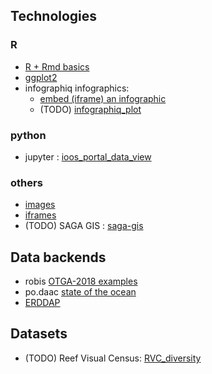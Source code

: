 ## Technologies
### R
* [R + Rmd basics](./rmd_basics)
* [ggplot2](r_ggplot2)
* infographiq infographics:
    * [embed (iframe) an infographic](./infographiq_embed)
    * (TODO) [infographiq_plot](./infographiq_plot)

### python
* jupyter : [ioos_portal_data_view](./ioos_portal_data_view)

### others
* [images](./iframe)
* [iframes](./iframe)
* (TODO) SAGA GIS : [saga-gis](./saga-gis)

## Data backends
* robis [OTGA-2018 examples](./robis)
* po.daac [state of the ocean](./soto)
* [ERDDAP](./erddap)

## Datasets
* (TODO) Reef Visual Census: [RVC_diversity](./RVC_diversity)
